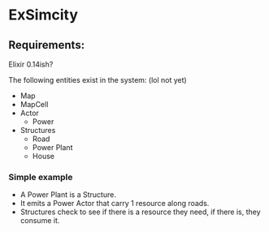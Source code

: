 # ExSimcity

## Requirements:

Elixir 0.14ish?

The following entities exist in the system: (lol not yet)

- Map
- MapCell
- Actor
  - Power
- Structures
  - Road
  - Power Plant
  - House


### Simple example
- A Power Plant is a Structure.
- It emits a Power Actor that carry 1 resource along roads.
- Structures check to see if there is a resource they need, if there is, they consume it.
